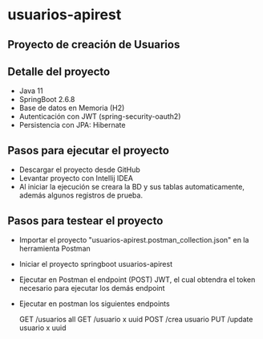 # usuarios-apirest
## Proyecto de creación de Usuarios

## Detalle del proyecto 

- Java 11
- SpringBoot 2.6.8
- Base de datos en Memoria (H2)
- Autenticación con JWT (spring-security-oauth2)
- Persistencia con JPA: Hibernate

## Pasos para ejecutar el proyecto

- Descargar el proyecto desde GitHub
- Levantar proyecto con Intellij IDEA
- Al iniciar la ejecución se creara la BD y sus tablas automaticamente, además algunos registros de prueba.

## Pasos para testear el proyecto

- Importar el proyecto "usuarios-apirest.postman_collection.json" en la herramienta Postman
- Iniciar el proyecto springboot usuarios-apirest
- Ejecutar en Postman el endpoint (POST) JWT, el cual obtendra el token necesario para ejecutar los demás endpoint
- Ejecutar en postman los siguientes endpoints

    GET /usuarios all
    GET /usuario x uuid
    POST /crea usuario
    PUT /update usuario x uuid

